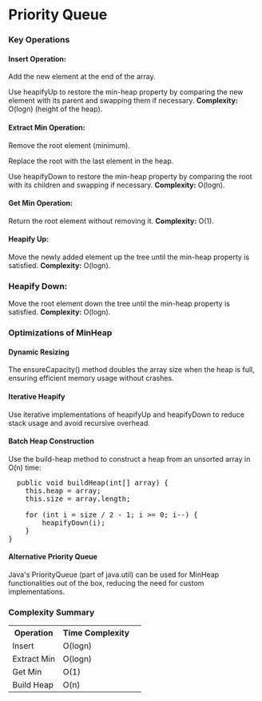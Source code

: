 # Priority Queue



### Key Operations
#### Insert Operation:

Add the new element at the end of the array.

Use heapifyUp to restore the min-heap property by comparing the new element with its parent and swapping them if necessary.
**Complexity:** O(logn) (height of the heap).
#### Extract Min Operation:

Remove the root element (minimum).

Replace the root with the last element in the heap.

Use heapifyDown to restore the min-heap property by comparing the root with its children and swapping if necessary.
**Complexity:** O(logn).
#### Get Min Operation:

Return the root element without removing it.
**Complexity:** O(1).
#### Heapify Up:

Move the newly added element up the tree until the min-heap property is satisfied.
**Complexity:** O(logn).
### Heapify Down:

Move the root element down the tree until the min-heap property is satisfied.
**Complexity:** O(logn).

### Optimizations of MinHeap

#### Dynamic Resizing
The ensureCapacity() method doubles the array size when the heap is full, ensuring efficient memory usage without crashes.

#### Iterative Heapify
Use iterative implementations of heapifyUp and heapifyDown to reduce stack usage and avoid recursive overhead.

#### Batch Heap Construction
Use the build-heap method to construct a heap from an unsorted array in O(n) time:
<pre>
  public void buildHeap(int[] array) {
    this.heap = array;
    this.size = array.length;

    for (int i = size / 2 - 1; i >= 0; i--) {
        heapifyDown(i);
    }
}
</pre>
#### Alternative Priority Queue
Java's PriorityQueue (part of java.util) can be used for MinHeap functionalities out of the box, reducing the need for custom implementations.

### Complexity Summary
<table>
<tr><th>Operation	</th><th>Time Complexity</th></tr>
<tr><td>Insert</td><td>O(logn)</td></tr>
<tr><td>Extract Min	</td><td>O(logn)</td></tr>
<tr><td>Get Min	</td><td>O(1)<td></tr>
<tr><td>Build Heap</td><td>O(n)</td></tr>
</table>

